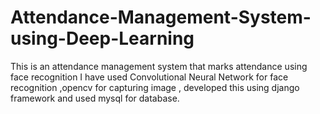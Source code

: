 # Attendance-Management-System-using-Deep-Learning
This is an attendance management system that marks attendance using face recognition I have used Convolutional Neural Network for face recognition ,opencv for capturing image , developed this using django framework and used mysql for database.
